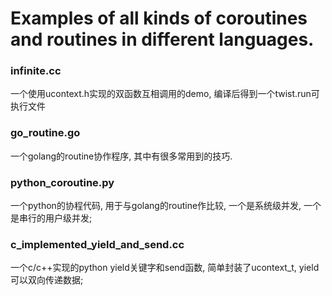 # Examples of all kinds of coroutines and routines in different languages.

### infinite.cc
一个使用ucontext.h实现的双函数互相调用的demo, 编译后得到一个twist.run可执行文件

### go_routine.go
一个golang的routine协作程序, 其中有很多常用到的技巧.

### python_coroutine.py
一个python的协程代码, 用于与golang的routine作比较, 一个是系统级并发, 一个是串行的用户级并发;

### c_implemented_yield_and_send.cc
一个c/c++实现的python yield关键字和send函数, 简单封装了ucontext_t, yield可以双向传递数据;

